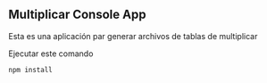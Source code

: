 

## Multiplicar Console App

Esta es una aplicación par generar archivos de tablas de
multiplicar

Ejecutar este comando

```
npm install
```
